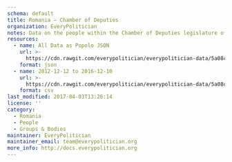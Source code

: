 ```yaml
---
schema: default
title: Romania — Chamber of Deputies
organization: EveryPolitician
notes: Data on the people within the Chamber of Deputies legislature of Romania.
resources:
  - name: All Data as Popolo JSON
    url: >-
      https://cdn.rawgit.com/everypolitician/everypolitician-data/5a08ca2c501744ccdfcb23269a8d55eeaf60526c/data/Romania/Deputies/ep-popolo-v1.0.json
    format: json
  - name: 2012-12-12 to 2016-12-10
    url: >-
      https://cdn.rawgit.com/everypolitician/everypolitician-data/5a08ca2c501744ccdfcb23269a8d55eeaf60526c/data/Romania/Deputies/term-2012.csv
    format: csv
last_modified: 2017-04-03T13:26:14
license: ''
category:
  - Romania
  - People
  - Groups & Bodies
maintainer: EveryPolitician
maintainer_email: team@everypolitician.org
more_info: http://docs.everypolitician.org
---
```

